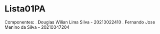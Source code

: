 # Lista01PA

Componentes:
. Douglas Wilian Lima Silva - 20210022410
. Fernando Jose Menino da Silva - 20210047204